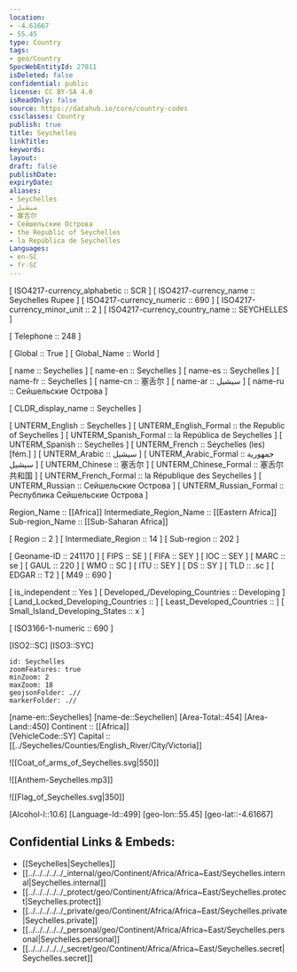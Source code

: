 ```yaml
---
location:
- -4.61667
- 55.45
type: Country
tags:
- geo/Country
SpocWebEntityId: 27011
isDeleted: false
confidential: public
license: CC BY-SA 4.0
isReadOnly: false
source: https://datahub.io/core/country-codes
cssclasses: Country
publish: true
title: Seychelles
linkTitle: 
keywords: 
layout: 
draft: false
publishDate: 
expiryDate: 
aliases:
- Seychelles
- سيشيل
- 塞舌尔
- Сейшельские Острова
- the Republic of Seychelles
- la República de Seychelles
Languages:
- en-SC
- fr-SC
---
```



[	ISO4217-currency_alphabetic	 :: SCR ] 
[	ISO4217-currency_name	 :: Seychelles Rupee ] 
[	ISO4217-currency_numeric	 :: 690 ] 
[	ISO4217-currency_minor_unit	 :: 2 ] 
[	ISO4217-currency_country_name	 :: SEYCHELLES ] 

[	Telephone	 :: 248 ] 

[	Global	 :: True ] 
[	Global_Name	 :: World ] 

[	name	 :: Seychelles ] 
[	name-en	 :: Seychelles ] 
[	name-es	 :: Seychelles ] 
[	name-fr	 :: Seychelles ] 
[	name-cn	 :: 塞舌尔 ] 
[	name-ar	 :: سيشيل ] 
[	name-ru	 :: Сейшельские Острова ] 

[	CLDR_display_name	 :: Seychelles ] 

[	UNTERM_English	 :: Seychelles ] 
[	UNTERM_English_Formal	 :: the Republic of Seychelles ] 
[	UNTERM_Spanish_Formal	 :: la República de Seychelles ] 
[	UNTERM_Spanish	 :: Seychelles ] 
[	UNTERM_French	 :: Seychelles (les) [fém.] ] 
[	UNTERM_Arabic	 :: سيشيل ] 
[	UNTERM_Arabic_Formal	 :: جمهورية سيشيل ] 
[	UNTERM_Chinese	 :: 塞舌尔 ] 
[	UNTERM_Chinese_Formal	 :: 塞舌尔共和国 ] 
[	UNTERM_French_Formal	 :: la République des Seychelles ] 
[	UNTERM_Russian	 :: Сейшельские Острова ] 
[	UNTERM_Russian_Formal	 :: Республика Сейшельские Острова ] 

Region_Name ::  [[Africa]] 
Intermediate_Region_Name ::  [[Eastern Africa]] 
Sub-region_Name ::  [[Sub-Saharan Africa]] 

[	Region	 :: 2 ] 
[	Intermediate_Region	 :: 14 ] 
[	Sub-region	 :: 202 ] 

[	Geoname-ID	 :: 241170 ] 
[	FIPS	 :: SE ] 
[	FIFA	 :: SEY ] 
[	IOC	 :: SEY ] 
[	MARC	 :: se ] 
[	GAUL	 :: 220 ] 
[	WMO	 :: SC ] 
[	ITU	 :: SEY ] 
[	DS	 :: SY ] 
[	TLD	 :: .sc ] 
[	EDGAR	 :: T2 ] 
[	M49	 :: 690 ] 

[	is_independent	 :: Yes ] 
[	Developed_/Developing_Countries	 :: Developing ] 
[	Land_Locked_Developing_Countries	 ::  ] 
[	Least_Developed_Countries	 ::  ] 
[	Small_Island_Developing_States	 :: x ] 

[	ISO3166-1-numeric	 :: 690 ] 



[ISO2::SC] 
[ISO3::SYC] 
```leaflet
id: Seychelles
zoomFeatures: true 
minZoom: 2 
maxZoom: 18
geojsonFolder: .//
markerFolder: .//
```

[name-en::Seychelles] 
[name-de::Seychellen] 
[Area-Total::454] 
[Area-Land::450] 
Continent :: [[Africa]]  
[VehicleCode::SY] 
Capital :: [[../Seychelles/Counties/English_River/City/Victoria]]  

![[Coat_of_arms_of_Seychelles.svg|550]] 

![[Anthem-Seychelles.mp3]] 

![[Flag_of_Seychelles.svg|350]] 

[Alcohol-l::10.6] 
[Language-Id::499] 
[geo-lon::55.45] 
[geo-lat::-4.61667] 



## Confidential Links & Embeds: 
- [[Seychelles|Seychelles]] 
- [[../../../../../_internal/geo/Continent/Africa/Africa~East/Seychelles.internal|Seychelles.internal]] 
- [[../../../../../_protect/geo/Continent/Africa/Africa~East/Seychelles.protect|Seychelles.protect]] 
- [[../../../../../_private/geo/Continent/Africa/Africa~East/Seychelles.private|Seychelles.private]] 
- [[../../../../../_personal/geo/Continent/Africa/Africa~East/Seychelles.personal|Seychelles.personal]] 
- [[../../../../../_secret/geo/Continent/Africa/Africa~East/Seychelles.secret|Seychelles.secret]] 
